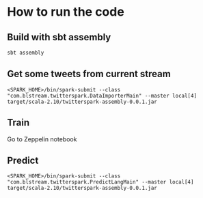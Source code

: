 # How to run the code

## Build with sbt assembly

```scala
sbt assembly
```

## Get some tweets from current stream

```shell
<SPARK_HOME>/bin/spark-submit --class "com.blstream.twitterspark.DataImporterMain" --master local[4] target/scala-2.10/twitterspark-assembly-0.0.1.jar
```

## Train

Go to Zeppelin notebook

## Predict

```shell
<SPARK_HOME>/bin/spark-submit --class "com.blstream.twitterspark.PredictLangMain" --master local[4] target/scala-2.10/twitterspark-assembly-0.0.1.jar
```
